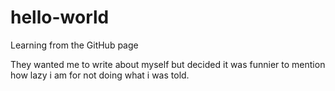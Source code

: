 # hello-world
Learning from the GitHub page

They wanted me to write about myself but decided it was funnier to mention how lazy i am for not doing what i was told.
